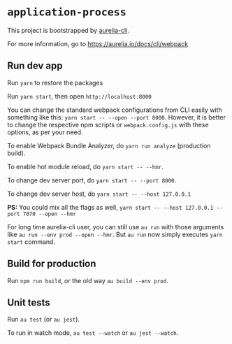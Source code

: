 # `application-process`

This project is bootstrapped by [aurelia-cli](https://github.com/aurelia/cli).

For more information, go to https://aurelia.io/docs/cli/webpack

## Run dev app

Run `yarn` to restore the packages

Run `yarn start`, then open `http://localhost:8000`

You can change the standard webpack configurations from CLI easily with something like this: `yarn start -- --open --port 8000`. However, it is better to change the respective npm scripts or `webpack.config.js` with these options, as per your need.

To enable Webpack Bundle Analyzer, do `yarn run analyze` (production build).

To enable hot module reload, do `yarn start -- --hmr`.

To change dev server port, do `yarn start -- --port 8000`.

To change dev server host, do `yarn start -- --host 127.0.0.1`

**PS:** You could mix all the flags as well, `yarn start -- --host 127.0.0.1 --port 7070 --open --hmr`

For long time aurelia-cli user, you can still use `au run` with those arguments like `au run --env prod --open --hmr`. But `au run` now simply executes `yarn start` command.

## Build for production

Run `npm run build`, or the old way `au build --env prod`.

## Unit tests

Run `au test` (or `au jest`).

To run in watch mode, `au test --watch` or `au jest --watch`.
